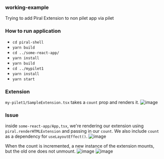### working-example
Trying to add Piral Extension to non pilet app via pilet

### How to run application
- `cd piral-shell`
- `yarn build`
- `cd ../some-react-app/`
- `yarn install`
- `yarn build`
- `cd ../mypilet1`
- `yarn install`
- `yarn start`

### Extension
`my-pilet1/SampleExtension.tsx` takes a `count` prop and renders it.
![image](https://user-images.githubusercontent.com/16233042/112190124-532c5100-8bca-11eb-92ad-43784d1a0289.png)


### Issue
inside `some-react-app/App,tsx`, we're rendering our extension using `piral.renderHTMLExtension` and passing in our `count`. We also include `count` as a dependency for `useLayoutEffect()`.
![image](https://user-images.githubusercontent.com/16233042/112190179-60e1d680-8bca-11eb-8f62-0f8e1115b9a6.png)

When the count is incremented, a new instance of the extension mounts, but the old one does not unmount.
![image](https://user-images.githubusercontent.com/16233042/112190235-6dfec580-8bca-11eb-9306-6320a3ec911e.png)
![image](https://user-images.githubusercontent.com/16233042/112190273-73f4a680-8bca-11eb-8341-63e59cc9aa97.png)


